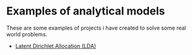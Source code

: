 # **Examples of analytical models**

These are some examples of projects i have created to solve some real world problems.


- [Latent Dirichlet Allocation (LDA)](#lda)

